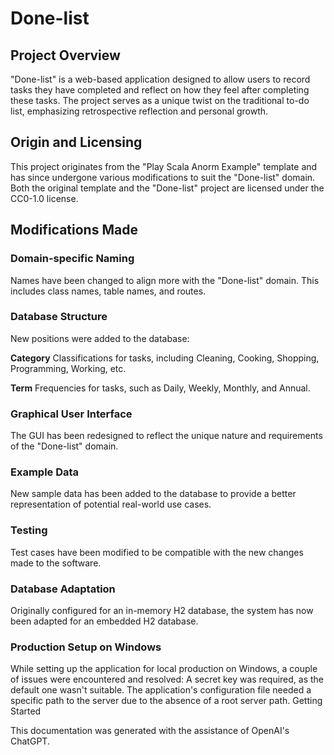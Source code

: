 # Done-list
## Project Overview
"Done-list" is a web-based application designed to allow users to record tasks they have completed and reflect on how they feel after completing these tasks. The project serves as a unique twist on the traditional to-do list, emphasizing retrospective reflection and personal growth.

## Origin and Licensing
This project originates from the "Play Scala Anorm Example" template and has since undergone various modifications to suit the "Done-list" domain. Both the original template and the "Done-list" project are licensed under the CC0-1.0 license.

## Modifications Made
### Domain-specific Naming
Names have been changed to align more with the "Done-list" domain. This includes class names, table names, and routes.
### Database Structure
New positions were added to the database:

**Category** 
Classifications for tasks, including Cleaning, Cooking, Shopping, Programming, Working, etc.

**Term**
Frequencies for tasks, such as Daily, Weekly, Monthly, and Annual.
### Graphical User Interface
The GUI has been redesigned to reflect the unique nature and requirements of the "Done-list" domain.
### Example Data
New sample data has been added to the database to provide a better representation of potential real-world use cases.
### Testing
Test cases have been modified to be compatible with the new changes made to the software.
### Database Adaptation
Originally configured for an in-memory H2 database, the system has now been adapted for an embedded H2 database.
### Production Setup on Windows
While setting up the application for local production on Windows, a couple of issues were encountered and resolved:
A secret key was required, as the default one wasn't suitable.
The application's configuration file needed a specific path to the server due to the absence of a root server path.
Getting Started

This documentation was generated with the assistance of OpenAI's ChatGPT.